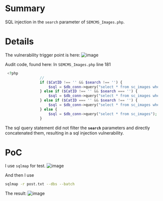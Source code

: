 # Summary
SQL injection in the `search` parameter of `SEMCMS_Images.php`.

# Details
The vulnerability trigger point is here:
![image](https://github.com/user-attachments/assets/52db2cf3-d951-46b3-bb0c-5d57f0a84be6)

Audit code, found here:
In `SEMCMS_Images.php` line 181
```php
 <?php
                //
                if ($CatID !== '' && $search !== '') {
                    $sql = $db_conn->query("select * from sc_images where images_category like '%,$CatID,%' and images_name like '%$search%'");
                } else if ($CatID !== '' && $search === '') {
                    $sql = $db_conn->query("select * from sc_images where images_category like '%,$CatID,%'");
                } else if ($CatID === '' && $search !== '') {
                    $sql = $db_conn->query("select * from sc_images where images_name like '%$search%'");
                } else {
                    $sql = $db_conn->query("select * from sc_images");
                }
```
The sql query statement did not filter the **`search`** parameters and directly concatenated them, resulting in a sql injection vulnerability.

# PoC
I use `sqlmap` for test.
![image](https://github.com/user-attachments/assets/bd626aba-fe24-4867-806c-a42b9df21f67)

And then I use
```bash
sqlmap -r post.txt --dbs --batch
```

The result:
![image](https://github.com/user-attachments/assets/0813ed9c-50eb-4229-9799-48ff10cdddc7)


